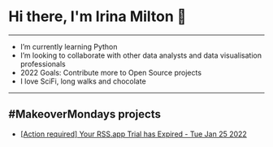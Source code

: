 # Hi there, I'm Irina Milton 👋

***

* I’m currently learning Python
* I’m looking to collaborate with other data analysts and data visualisation professionals
* 2022 Goals: Contribute more to Open Source projects
* I love SciFi, long walks and chocolate

***

## #MakeoverMondays projects

<!-- BLOG-POST-LIST:START -->
- [[Action required] Your RSS.app Trial has Expired - Tue Jan 25 2022](https://rss.app)
<!-- BLOG-POST-LIST:END -->
